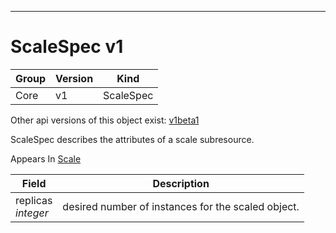 

-----------
# ScaleSpec v1



Group        | Version     | Kind
------------ | ---------- | -----------
Core | v1 | ScaleSpec




<aside class="notice">Other api versions of this object exist: <a href="#scalespec-v1beta1">v1beta1</a> </aside>


ScaleSpec describes the attributes of a scale subresource.

<aside class="notice">
Appears In <a href="#scale-v1">Scale</a> </aside>

Field        | Description
------------ | -----------
replicas <br /> *integer*  | desired number of instances for the scaled object.







